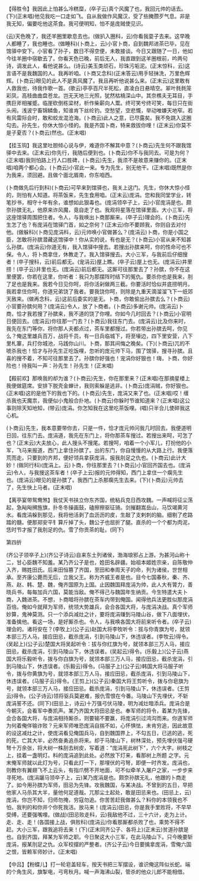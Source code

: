 <!-- { "loadSidebar": true } -->
【得胜令】我因此上怕甚么冷糕糜，(卒子云)真个风魔了也，我回元帅的话去。(下)(正末唱)他见我吃一口走如飞。自从我做作风魔汉，受了些腌臜歹气息。非是我无知，偏要吃他这茶食。我可便明知，怕不是庞贼使见识。

(云)天色晚了，我还羊圈里歇息去也。(做扒入圈科，云)你看我耍子去来。这早晚人都睡了，我也睡也。(做睡科)(卜商上，云)小官卜商，自到魏邦进茶已毕，见在馆驿中安下。小官看了孙子，数日不得空便，未敢接谈。今日又跟随了一日，他如今往羊圈中宿歇去了。你看天色已晚，前后无人，我直跟到这羊圈根前，吟两句诗，调发此人，看他说甚么。(诗云)美玉类顽石，珍珠污垢泥。(正末惊科，云)这言语不是我魏国的人。我再听咱。(卜商又念科)(正末答云)用手轻抹洗，万里色辉辉。(卜商云)眼见的此人不是真风魔了。我且再听他说甚么来。(正末云)这里敢有人救我也，待我作歌一首。(歌云)亭亭百尺半死松，直凌白日悬晴空。翠叶毵毵笼彩凤，高枝曲曲盘苍龙。岂无天地三光照，犹然枯槁深山中。其奈樵夫无耳目，手携巨斧相摧蹙。临崖砍倒栋梁材，析作柴薪向人鬻。终可笑兮终可笑，每日只在街头闹。浅波宁畜锦鳞鱼，知谁肯下丝纶钓。空愁望，空悲慨，举动唯嫌天地窄。若有风雷际会时，敢和蛟龙混沧海。(卜商云)此人之意，已尽露矣。我不免跳入这圈勾去。孙先生，你休大惊小怪的。我是齐国卜商，特来救拔你哩！(正末云)你莫不是子夏否？(卜商云)然也。(正末唱)

【挂玉钩】我这里吐胆倾心说与伊，难道你不解其中意？(卜商云)先生何不跟我馆驿中去来。(正末云)你先行，我随后便到也。(卜商云)你不与我同去。可是为何？(正末唱)我则怕路上行人口胜碑，(卜商云)先生，我须不是故意来赚你的。(正末唱)咱两个都心会。(卜商云)小官此一来。专为先生，别无他干。(正末唱)既然是你为我来，须回避。且做个面北眉南，你东咱西。

(卜商做先后行到科)(卜商云)可早来到馆驿也，我关上这门。先生，你休大惊小怪的，则怕有人知道。将茶饭来，先生食用咱。(正末云)庞涓。您和我同堂学业，转笔抄书，相守十年有余，谁想如此狠毒也。(庞涓领卒子上，云)小官庞涓是也。颇奈孙膑无礼，他原来诈风魔，竟自走了也。我观将星落在馆驿里面。大小三军，将这座馆驿周围把住者。令人，与我唤出卜商那厮来。(卒子云)理会的。(卜商云)先生怎了也？有庞涓在馆驿门首，如之奈何？(正末云)你不要顾我，你则自去对付他。(做躲科)(卜商见庞涓科，云)元帅唤小官做甚么？(庞涓云)卜商，你是小国之臣，怎敢将孙膑潜藏这馆驿中！你从实的说，有也是无？(卜商云)小官从来不知甚么孙膑。(庞涓云)你道无有，我入馆驿中搜去。若搜出孙膑来呵，你的性命可也不保。令人，将卜商拿住，休教走了。我入馆驿搜去。大小三军，与我前后仔细搜者！(卒子搜科，云)前后都无。(宠涓云)屋上瞧。(卒子云)屋上也无。(庞涓云)井里捞！(卒子云)井里也无。(庞涓云)前后都无。这厮可往那里去了？孙膑，你不在这里便罢，你若在这里，你听者：我只为那摆阵时结下的冤仇。要杀你也是我来，刖了足也是我来。我若今日见你呵，将你活剁做两三截。你要活时恰似井底捞明月。我若拿住你呵，你道兄弟饶了我者。要我饶你呵，则除是九重天滴溜溜飞下一纸郊天赦来。(做再念科，云)这前后委实的是无。卜商，你敢偷出孙膑去么？(卜商云)小官要孙膑何用？(庞涓云)令人，放了卜商者。(卜商云)多谢元帅。(庞涓云)卜商，恰才我若搜了孙膑来，我不道的饶了你哩。你如今几时回去？(卜商云)小官明日便回去。(庞涓云)你往那一门去？(卜商云)我往东门去。(庞涓云)比及你来时，我先在东门等你，将你那人夫都点过，茶车里都搜过。你若带出孙膑去呵，你见么？俺这里雄兵百万，战将千员，有一日兵临城下，将至壕边，四下里安营，八下里札寨，兵打你城池，马践你山川。卜商，那其间悔之晚矣。(下)(卜商云)兀的不唬杀我也！恰才与孙先生正吃饭哩，忽听的庞元帅下马，围了馆驿，搜寻孙膑。且喜的搜不着，不知可往那里去了。孙膑你好强也！宠涓你好狠也！嗨，卜商，你好险也！待我叫一声：孙先生！孙先生！(正末唱)

【殿前欢】那唤我的却为谁？(卜商云)先生，你在那里来？(正末唱)在那摘星楼上我便做筵席。安排下脱壳金蝉计，我则索躲是逃非。(卜商云)庞涓贼，你好狠也。(正末唱)这的是他下的我也下的。(卜商云)先生，庞涓又来了也。(正末唱)哎！缠杀我也天魔祟，我便似小鬼般合扑地。(卜商云)你躲时节谁知道来？(正末唱)这公事则除天知地知，(带云)庞涓。你怎知我在这里吃茶饭哩。(唱)只半合儿使碎我这心机。

(卜商云)先生，我本意要带你去，只是一件，恰才庞元帅问我几时回去。我便道明日回，往东门去。庞涓道，我先在东门上，将你那茶车搜过。若搜出来呵，可怎了也？(正末云)大夫放心，此人搜头不搜尾。若搜呵，咱着一个小军儿，打扮他的小军，飞马来报道，西门上拿住孙膑了。出的东门，你自慢慢的从大路上行。我便落荒而走。只要到的齐邦，便好领兵拿获庞涓，报我刖足之仇也。(卜商云)此计大妙！(做同行科)(庞涓上。云)卜商，你往那里去？(卜商云)小官回齐国去也。(庞涓云)令人，与我搜这茶车者！(卒子上云)报的元帅得知，西门上拿住一个瘸先生也。(庞涓云)眼见的是孙膑了。我西门上杀那瘸先生去来。(下)(卜商云)元帅去了，先生快上马者。(正末唱)

【离亭宴带鸳鸯煞】我仗天书扶立你东齐国，统粘兵克日西攻魏。一声喊将征尘荡起，急飐飐搠旌旗，扑冬冬操画鼓，磕擦擦驱征骑。剑摧翻嵩岳山，马饮竭黄河水。看庞涓躲到那见，我将他活剥了血沥沥的皮，生敲了支剌刺的脑。细剔了疙路踏的髓。便那郑安平钅算斤掉了头，魏公子也屈折了腿。直杀的一个个都为肉泥，恁时节才报了我刖足的仇。雪了你贡茶的耻。(同下)


第四折

(齐公子领卒子上)(齐公子诗云)自来东土列诸侯，渤海琅邪占上游。为甚河山称十二，甘心臣魏不知羞。某乃齐公子是也，姓田名辟疆。始祖本姬姓宗亲，自陈敬仲入齐，赐姓田氏。后来田恒篡了齐国，至田和奉周天子的命，列为诸侯，世世相承。至齐康公薨而无后，立我父王。称为齐威王者是也。目今七国春秋，秦、齐、燕、赵、韩、楚、魏，俺齐国原为上国。止因魏国拜庞涓为帅，此人大有膂力，善晓兵书，每每加兵六国，莫能当敌。俺不得己与魏国年生纳贡。今生特遣大夫卜商，入魏进茶。不想，卜商暗将孙膑在茶车内带到俺国。闻得他兵法更胜似那庞涓百倍。俺如今就拜为军师，统领大势雄兵，会合各国大将，与庞涓决战。真个军师妙算，鬼神莫测。只一个添兵减灶之计，要将庞涓赚到马陵山谷，做下八面埋伏，准备擒他。看这一场，是好厮杀也。令人，与我唤各国大将前来听令者。(卒子云)理会的。诸将安在？(李牧上)(公子云)赵国大将李牧听令：拔与你青旗为号，就领本部三万人马，接应田忌，截杀庞涓，引到马陵山下，休违误者。(李牧云)得令。(吴起上)(公子云)楚国大将吴起听令：拔与你红旗为号，就领本部三万人马，接应田忌，截杀庞涓，引到马陵山下，休违误者。(吴起云)得令。(乐毅上)(公子云)燕国大将乐毅听令，拨与你白旗为号，就领本部三万人马，接应田忌，截杀宠涓，引到马陵山下，休违误者。(乐毅云)得令。(马服子上)(公子云)韩国大将马服子听令，拨与你黄旗为号，就领本部三万人马，接应田忌，截杀庞涓，引到马陵山下，休违误者。(马服子云)得令。(王剪上)(公子云)秦国大将王剪听令，拨与你皂旗为号，就领本部三万人马，接应田忌。截杀庞涓，引到马陵山下，休违误者。(王剪云)得令。(公子诗云)领将驱兵莫避难，报仇雪恨在今番。马陵山下先埋伏，不斩庞涓誓不还。(同下)(田忌上，诗云)十万强弓伏马陵，明为减灶暗添兵。庞涓合是今朝灭，会看军中奏凯声。某乃齐国大将田忌是也。奉军师的将令，着某为先锋，会合各国大将，与庞涓相持厮杀，则要输不要赢，将庞涓引过鸿沟而来。你道军师为何着俺佯输诈败？元来军师唯恐庞涓自揣不如，心怀惧怯，未肯穷追，因此故意的设这减灶之计，使庞涓看见俺国兵马，自到魏国界上，不勾五日，已逃的逃，死的死，亡其大半，必然奋勇追杀将来。却于马陵山下，树林深处，预先埋伏强弓硬弩十万余张，将大树一株刮去树皮，写着道："庞涓死此树下"，六个大字。树枝之上，挂着一盏明灯。料的庞涓追到此处。必然放下灯来，看那树上所题
之字。元末俺军师就以此灯为号，只看此灯一下，那埋伏的弓弩，即便一时齐发。庞涓也，则教你有翼翅飞不上云头，有指爪劈不开地面，可不似牵羊入屠户之家，一步步来寻死地。(庞涓躧马领卒子上，云)某乃庞涓是也。颇奈孙膑无礼，他跟的卜商走了。如今用孙膑为军师，田忌为先锋。攻我魏国，与某决战。不曾到的五日，早把他家人马杀其大半，量他何足道哉。兀那尘土起处，敢是田忌来也。(田忌上，云)庞涓，你岂不知，归师勿掩，穷寇勿追。你苦苦赶我做甚么？料你的本领我也不怕，我判的和你并个你死我活。放马来！(庞涓云)田忌，你是我手里败将，不早早受缚，还要强嘴哩。(做战)(田忌败走科，云)我敌他不过，三十六计，走为上计。走、走、走！(各国接上战，俱败科)(庞涓云)你看那厮都杀败了也，乘势不得不赶。大小三军，跟我追将去来！(下)(正末同齐公子、各将上)(正末云)贫道孙膑是也。自到齐国，拜某为军师之职。今日聚这大小三军，在此马陵山下。只今晚要斩庞涓，报某刖足之仇。众军校摆的严整者。(齐公子云)今日要擒拿庞涓，雪俺六国之恨，皆赖军师妙计。(正末唱)

【中吕】【粉蝶儿】打一轮皂盖轻车，按天书把三军摆设，谁识俺这阵似长蛇。端的个角生风，旗掣电，弓弯秋月。喊一声海沸山裂，管杀的他众儿郎不能相借。

